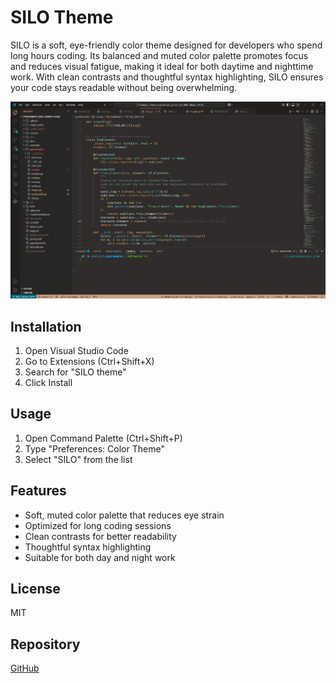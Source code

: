 # SILO Theme

SILO is a soft, eye-friendly color theme designed for developers who spend long hours coding. Its balanced and muted color palette promotes focus and reduces visual fatigue, making it ideal for both daytime and nighttime work. With clean contrasts and thoughtful syntax highlighting, SILO ensures your code stays readable without being overwhelming.

![SILO Theme Screenshot](images/screenshot.png)

## Installation

1. Open Visual Studio Code
2. Go to Extensions (Ctrl+Shift+X)
3. Search for "SILO theme"
4. Click Install

## Usage

1. Open Command Palette (Ctrl+Shift+P)
2. Type "Preferences: Color Theme"
3. Select "SILO" from the list

## Features

- Soft, muted color palette that reduces eye strain
- Optimized for long coding sessions
- Clean contrasts for better readability
- Thoughtful syntax highlighting
- Suitable for both day and night work

## License

MIT

## Repository

[GitHub](https://github.com/marepilc/silo)
